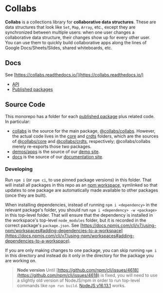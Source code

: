 # Collabs

**Collabs** is a collections library for **collaborative data structures**. These are data structures that look like `Set`, `Map`, `Array`, etc., except they are synchronized between multiple users: when one user changes a collaborative data structure, their changes show up for every other user. You can use them to quickly build collaborative apps along the lines of Google Docs/Sheets/Slides, shared whiteboards, etc.

## Docs

See [https://collabs.readthedocs.io/](https://collabs.readthedocs.io/)

- [API](https://collabs.readthedocs.io/en/latest/api/)
- [Published packages](https://collabs.readthedocs.io/en/latest/packages.html)

## Source Code

This monorepo has a folder for each [published package](https://collabs.readthedocs.io/en/latest/packages.html) plus related code. In particular:

- [collabs](https://github.com/composablesys/collabs/tree/master/collabs) is the source for the main package, [@collabs/collabs](https://www.npmjs.com/package/@collabs/collabs). However, the actual code lives in the [core](https://github.com/composablesys/collabs/tree/master/core) and [crdts](https://github.com/composablesys/collabs/tree/master/crdts) folders, which are the sources of [@collabs/core](https://www.npmjs.com/package/@collabs/core) and [@collabs/crdts](https://www.npmjs.com/package/@collabs/crdts), respectively; @collabs/collabs merely re-exports those two packages.
- [demos/apps](https://github.com/composablesys/collabs/tree/master/demos/apps) is the source of our [demo site](compoventuals-tests.herokuapp.com/).
- [docs](https://github.com/composablesys/collabs/tree/master/docs) is the source of our [documentation site](https://collabs.readthedocs.io/).

### Developing

Run `npm i` (or `npm ci`, to use pinned package versions) in this folder. That will install all packages in this repo as an [npm workspace](https://docs.npmjs.com/cli/v7/using-npm/workspaces), symlinked so that updates to one package are automatically made available to other packages (once they are built).

When installing dependencies, instead of running `npm i <dependency>` in the relevant package's folder, you should run `npm i <dependency> -w <package>` in this top-level folder. That will ensure that the dependency is installed in the workspace's top-level `node_modules` folder, but it is recorded in the correct package's `package.json`. See [https://docs.npmjs.com/cli/v7/using-npm/workspaces#adding-dependencies-to-a-workspace](https://docs.npmjs.com/cli/v7/using-npm/workspaces#adding-dependencies-to-a-workspace).

If you are only making changes to one package, you can skip running `npm i` in this directory and instead do it only in the directory for the package you are working on.

> **Node version** Until [https://github.com/npm/cli/issues/4618](https://github.com/npm/cli/issues/4618) is fixed, you will need to use a slightly old version of NodeJS/npm in order to run top-level commands like `npm run build`. [NodeJS v16.13.1](https://nodejs.org/download/release/v16.13.1/) works.
